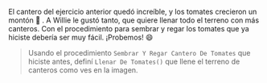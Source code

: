<gs-attire
  attire-url="https://raw.githubusercontent.com/MumukiProject/mumuki-guia-gobstones-practica-procedimientos-kids/master/assets/attires/config.json">
</gs-attire>
<gs-toolbox
  toolbox-url="https://raw.githubusercontent.com/MumukiProject/mumuki-guia-gobstones-practica-procedimientos-kids/master/assets/toolbox.xml">
</gs-toolbox>

El cantero del ejercicio anterior quedó increíble, y los tomates crecieron un montón :tada: . A Willie le gustó tanto, que quiere llenar todo el terreno con más canteros. Con el procedimiento para sembrar y regar los tomates que ya hiciste debería ser muy fácil. ¡Probemos! :smile:

> Usando el procedimiento `Sembrar Y Regar Cantero De Tomates` que hiciste antes, definí `Llenar De Tomates()` que llene el terreno de canteros como ves en la imagen.
